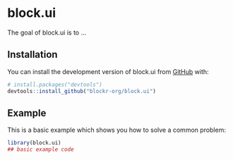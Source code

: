 
# block.ui

<!-- badges: start -->
<!-- badges: end -->

The goal of block.ui is to ...

## Installation

You can install the development version of block.ui from [GitHub](https://github.com/) with:

``` r
# install.packages("devtools")
devtools::install_github("blockr-org/block.ui")
```

## Example

This is a basic example which shows you how to solve a common problem:

``` r
library(block.ui)
## basic example code
```

